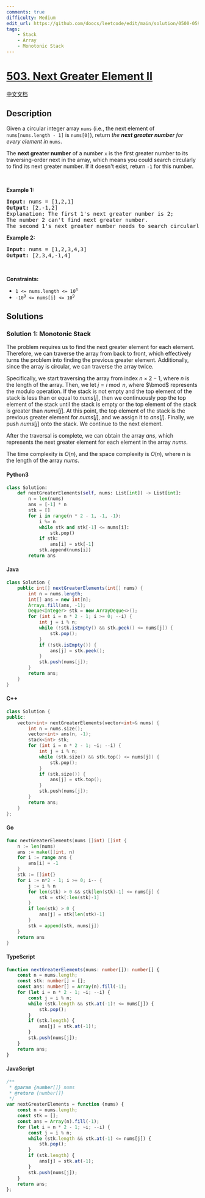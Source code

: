 ```yaml
---
comments: true
difficulty: Medium
edit_url: https://github.com/doocs/leetcode/edit/main/solution/0500-0599/0503.Next%20Greater%20Element%20II/README_EN.md
tags:
    - Stack
    - Array
    - Monotonic Stack
---
```


<!-- problem:start -->

# [503. Next Greater Element II](https://leetcode.com/problems/next-greater-element-ii)

[中文文档](/solution/0500-0599/0503.Next%20Greater%20Element%20II/README.md)

## Description

<!-- description:start -->

<p>Given a circular integer array <code>nums</code> (i.e., the next element of <code>nums[nums.length - 1]</code> is <code>nums[0]</code>), return <em>the <strong>next greater number</strong> for every element in</em> <code>nums</code>.</p>

<p>The <strong>next greater number</strong> of a number <code>x</code> is the first greater number to its traversing-order next in the array, which means you could search circularly to find its next greater number. If it doesn&#39;t exist, return <code>-1</code> for this number.</p>

<p>&nbsp;</p>
<p><strong class="example">Example 1:</strong></p>

<pre>
<strong>Input:</strong> nums = [1,2,1]
<strong>Output:</strong> [2,-1,2]
Explanation: The first 1&#39;s next greater number is 2; 
The number 2 can&#39;t find next greater number. 
The second 1&#39;s next greater number needs to search circularly, which is also 2.
</pre>

<p><strong class="example">Example 2:</strong></p>

<pre>
<strong>Input:</strong> nums = [1,2,3,4,3]
<strong>Output:</strong> [2,3,4,-1,4]
</pre>

<p>&nbsp;</p>
<p><strong>Constraints:</strong></p>

<ul>
	<li><code>1 &lt;= nums.length &lt;= 10<sup>4</sup></code></li>
	<li><code>-10<sup>9</sup> &lt;= nums[i] &lt;= 10<sup>9</sup></code></li>
</ul>

<!-- description:end -->

## Solutions

<!-- solution:start -->

### Solution 1: Monotonic Stack

The problem requires us to find the next greater element for each element. Therefore, we can traverse the array from back to front, which effectively turns the problem into finding the previous greater element. Additionally, since the array is circular, we can traverse the array twice.

Specifically, we start traversing the array from index $n \times 2 - 1$, where $n$ is the length of the array. Then, we let $j = i \bmod n$, where $\bmod$ represents the modulo operation. If the stack is not empty and the top element of the stack is less than or equal to $nums[j]$, then we continuously pop the top element of the stack until the stack is empty or the top element of the stack is greater than $nums[j]$. At this point, the top element of the stack is the previous greater element for $nums[j]$, and we assign it to $ans[j]$. Finally, we push $nums[j]$ onto the stack. We continue to the next element.

After the traversal is complete, we can obtain the array $ans$, which represents the next greater element for each element in the array $nums$.

The time complexity is $O(n)$, and the space complexity is $O(n)$, where $n$ is the length of the array $nums$.

<!-- tabs:start -->

#### Python3

```python
class Solution:
    def nextGreaterElements(self, nums: List[int]) -> List[int]:
        n = len(nums)
        ans = [-1] * n
        stk = []
        for i in range(n * 2 - 1, -1, -1):
            i %= n
            while stk and stk[-1] <= nums[i]:
                stk.pop()
            if stk:
                ans[i] = stk[-1]
            stk.append(nums[i])
        return ans
```

#### Java

```java
class Solution {
    public int[] nextGreaterElements(int[] nums) {
        int n = nums.length;
        int[] ans = new int[n];
        Arrays.fill(ans, -1);
        Deque<Integer> stk = new ArrayDeque<>();
        for (int i = n * 2 - 1; i >= 0; --i) {
            int j = i % n;
            while (!stk.isEmpty() && stk.peek() <= nums[j]) {
                stk.pop();
            }
            if (!stk.isEmpty()) {
                ans[j] = stk.peek();
            }
            stk.push(nums[j]);
        }
        return ans;
    }
}
```

#### C++

```cpp
class Solution {
public:
    vector<int> nextGreaterElements(vector<int>& nums) {
        int n = nums.size();
        vector<int> ans(n, -1);
        stack<int> stk;
        for (int i = n * 2 - 1; ~i; --i) {
            int j = i % n;
            while (stk.size() && stk.top() <= nums[j]) {
                stk.pop();
            }
            if (stk.size()) {
                ans[j] = stk.top();
            }
            stk.push(nums[j]);
        }
        return ans;
    }
};
```

#### Go

```go
func nextGreaterElements(nums []int) []int {
	n := len(nums)
	ans := make([]int, n)
	for i := range ans {
		ans[i] = -1
	}
	stk := []int{}
	for i := n*2 - 1; i >= 0; i-- {
		j := i % n
		for len(stk) > 0 && stk[len(stk)-1] <= nums[j] {
			stk = stk[:len(stk)-1]
		}
		if len(stk) > 0 {
			ans[j] = stk[len(stk)-1]
		}
		stk = append(stk, nums[j])
	}
	return ans
}
```

#### TypeScript

```ts
function nextGreaterElements(nums: number[]): number[] {
    const n = nums.length;
    const stk: number[] = [];
    const ans: number[] = Array(n).fill(-1);
    for (let i = n * 2 - 1; ~i; --i) {
        const j = i % n;
        while (stk.length && stk.at(-1)! <= nums[j]) {
            stk.pop();
        }
        if (stk.length) {
            ans[j] = stk.at(-1)!;
        }
        stk.push(nums[j]);
    }
    return ans;
}
```

#### JavaScript

```js
/**
 * @param {number[]} nums
 * @return {number[]}
 */
var nextGreaterElements = function (nums) {
    const n = nums.length;
    const stk = [];
    const ans = Array(n).fill(-1);
    for (let i = n * 2 - 1; ~i; --i) {
        const j = i % n;
        while (stk.length && stk.at(-1) <= nums[j]) {
            stk.pop();
        }
        if (stk.length) {
            ans[j] = stk.at(-1);
        }
        stk.push(nums[j]);
    }
    return ans;
};
```

<!-- tabs:end -->

<!-- solution:end -->

<!-- problem:end -->

